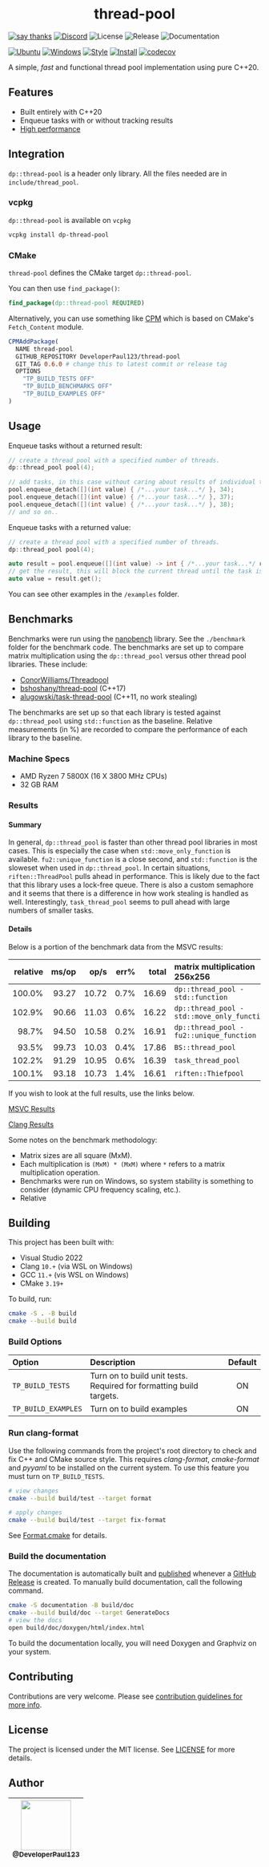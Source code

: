 <h1 align=center>
thread-pool
</h1>

[![say thanks](https://img.shields.io/badge/Say%20Thanks-👍-1EAEDB.svg)](https://github.com/DeveloperPaul123/thread-pool/stargazers)
[![Discord](https://img.shields.io/discord/652515194572111872?logo=Discord)](https://discord.gg/CX2ybByRnt)
![License](https://img.shields.io/github/license/DeveloperPaul123/thread-pool?color=blue)
![Release](https://img.shields.io/github/v/release/DeveloperPaul123/thread-pool)
![Documentation](https://img.shields.io/website?label=docs&url=https%3A%2F%2Fdeveloperpaul123.github.io%2Fthread-pool%2F)

[![Ubuntu](https://github.com/DeveloperPaul123/thread-pool/actions/workflows/ubuntu.yml/badge.svg)](https://github.com/DeveloperPaul123/thread-pool/actions/workflows/ubuntu.yml)
[![Windows](https://github.com/DeveloperPaul123/thread-pool/actions/workflows/windows.yml/badge.svg)](https://github.com/DeveloperPaul123/thread-pool/actions/workflows/windows.yml)
[![Style](https://github.com/DeveloperPaul123/thread-pool/actions/workflows/style.yml/badge.svg)](https://github.com/DeveloperPaul123/thread-pool/actions/workflows/style.yml)
[![Install](https://github.com/DeveloperPaul123/thread-pool/actions/workflows/install.yml/badge.svg)](https://github.com/DeveloperPaul123/thread-pool/actions/workflows/install.yml)
[![codecov](https://codecov.io/github/DeveloperPaul123/thread-pool/branch/feature/codecov/graph/badge.svg?token=Y47HDBRVR3)](https://codecov.io/github/DeveloperPaul123/thread-pool)

A simple, *fast* and functional thread pool implementation using pure C++20.

## Features

* Built entirely with C++20
* Enqueue tasks with or without tracking results
* [High performance](#benchmarks)

## Integration

`dp::thread-pool` is a header only library. All the files needed are in `include/thread_pool`.

### vcpkg

`dp::thread-pool` is available on `vcpkg`

```powershell
vcpkg install dp-thread-pool
```

### CMake

`thread-pool` defines the CMake target `dp::thread-pool`.

You can then use `find_package()`:

```cmake
find_package(dp::thread-pool REQUIRED)
```

Alternatively, you can use something like [CPM](https://github.com/TheLartians/CPM) which is based on CMake's `Fetch_Content` module.

```cmake
CPMAddPackage(
  NAME thread-pool
  GITHUB_REPOSITORY DeveloperPaul123/thread-pool
  GIT_TAG 0.6.0 # change this to latest commit or release tag
  OPTIONS
    "TP_BUILD_TESTS OFF"
    "TP_BUILD_BENCHMARKS OFF"
    "TP_BUILD_EXAMPLES OFF"  
)
```

## Usage

Enqueue tasks without a returned result:

```cpp
// create a thread pool with a specified number of threads.
dp::thread_pool pool(4);

// add tasks, in this case without caring about results of individual tasks
pool.enqueue_detach([](int value) { /*...your task...*/ }, 34);
pool.enqueue_detach([](int value) { /*...your task...*/ }, 37);
pool.enqueue_detach([](int value) { /*...your task...*/ }, 38);
// and so on..
```

Enqueue tasks with a returned value:

```cpp
// create a thread pool with a specified number of threads.
dp::thread_pool pool(4);

auto result = pool.enqueue([](int value) -> int { /*...your task...*/ return value; }, 34);
// get the result, this will block the current thread until the task is complete
auto value = result.get();
```

You can see other examples in the `/examples` folder.

## Benchmarks

Benchmarks were run using the [nanobench](https://github.com/martinus/nanobench) library. See the `./benchmark` folder for the benchmark code. The benchmarks are set up to compare matrix multiplication using the `dp::thread_pool` versus other thread pool libraries. These include:

* [ConorWilliams/Threadpool](https://github.com/ConorWilliams/Threadpool)
* [bshoshany/thread-pool](https://github.com/bshoshany/thread-pool) (C++17)
* [alugowski/task-thread-pool](https://github.com/alugowski/task-thread-pool) (C++11, no work stealing)

The benchmarks are set up so that each library is tested against `dp::thread_pool` using `std::function` as the baseline. Relative measurements (in %) are recorded to compare the performance of each library to the baseline.

### Machine Specs

* AMD Ryzen 7 5800X (16 X 3800 MHz CPUs)
* 32 GB RAM

### Results

#### Summary

In general, `dp::thread_pool` is faster than other thread pool libraries in most cases. This is especially the case when `std::move_only_function` is available. `fu2::unique_function` is a close second, and `std::function` is the sloweset when used in `dp::thread_pool`. In certain situations, `riften::ThreadPool` pulls ahead in performance. This is likely due to the fact that this library uses a lock-free queue. There is also a custom semaphore and it seems that there is a difference in how work stealing is handled as well. Interestingly, `task_thread_pool` seems to pull ahead with large numbers of smaller tasks.

#### Details

Below is a portion of the benchmark data from the MSVC results:

| relative |               ms/op |                op/s |    err% |     total | matrix multiplication 256x256
|---------:|--------------------:|--------------------:|--------:|----------:|:------------------------------
|   100.0% |               93.27 |               10.72 |    0.7% |     16.69 | `dp::thread_pool - std::function`
|   102.9% |               90.66 |               11.03 |    0.6% |     16.22 | `dp::thread_pool - std::move_only_function`
|    98.7% |               94.50 |               10.58 |    0.2% |     16.91 | `dp::thread_pool - fu2::unique_function`
|    93.5% |               99.73 |               10.03 |    0.4% |     17.86 | `BS::thread_pool`
|   102.2% |               91.29 |               10.95 |    0.6% |     16.39 | `task_thread_pool`
|   100.1% |               93.18 |               10.73 |    1.4% |     16.61 | `riften::Thiefpool`

If you wish to look at the full results, use the links below.

[MSVC Results](./benchmark/results/benchmark_results_msvc.md)

[Clang Results](./benchmark/results/benchmark_results_clang.md)

Some notes on the benchmark methodology:

* Matrix sizes are all square (MxM).
* Each multiplication is `(MxM) * (MxM)` where `*` refers to a matrix multiplication operation.
* Benchmarks were run on Windows, so system stability is something to consider (dynamic CPU frequency scaling, etc.).
* Relative

## Building

This project has been built with:

* Visual Studio 2022
* Clang `10.+` (via WSL on Windows)
* GCC `11.+` (vis WSL on Windows)
* CMake `3.19+`

To build, run:

```bash
cmake -S . -B build
cmake --build build
```

### Build Options

| Option              | Description                                                         | Default |
|:--------------------|:--------------------------------------------------------------------|:-------:|
| `TP_BUILD_TESTS`    | Turn on to build unit tests. Required for formatting build targets. |   ON    |
| `TP_BUILD_EXAMPLES` | Turn on to build examples                                           |   ON    |

### Run clang-format

Use the following commands from the project's root directory to check and fix C++ and CMake source style.
This requires *clang-format*, *cmake-format* and *pyyaml* to be installed on the current system. To use this feature you must turn on `TP_BUILD_TESTS`.

```bash
# view changes
cmake --build build/test --target format

# apply changes
cmake --build build/test --target fix-format
```

See [Format.cmake](https://github.com/TheLartians/Format.cmake) for details.

### Build the documentation

The documentation is automatically built and [published](https://developerpaul123.github.io/thread-pool) whenever a [GitHub Release](https://help.github.com/en/github/administering-a-repository/managing-releases-in-a-repository) is created.
To manually build documentation, call the following command.

```bash
cmake -S documentation -B build/doc
cmake --build build/doc --target GenerateDocs
# view the docs
open build/doc/doxygen/html/index.html
```

To build the documentation locally, you will need Doxygen and Graphviz on your system.

## Contributing

Contributions are very welcome. Please see [contribution guidelines for more info](CONTRIBUTING.md).

## License

The project is licensed under the MIT license. See [LICENSE](LICENSE) for more details.

## Author

| [<img src="https://avatars0.githubusercontent.com/u/6591180?s=460&v=4" width="100"><br><sub>@DeveloperPaul123</sub>](https://github.com/DeveloperPaul123) |
|:----:|
